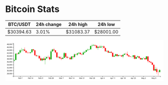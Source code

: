 # Bitcoin Stats

BTC/USDT|24h change|24h high|24h low|
|---|---|---|---|
|$30394.63|3.01%|$31083.37|$28001.00|

<img src="./chart.svg">
